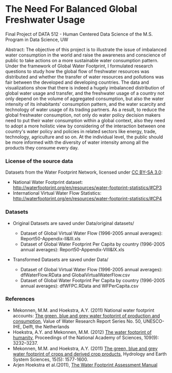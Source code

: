 # The Need For Balanced Global Freshwater Usage
Final Project of DATA 512 - Human Centered Data Science of the M.S. Program in Data Science, UW

Abstract:
The objective of this project is to illustrate the issue of imbalanced water consumption in the world and raise the awareness and conscience of public to take actions on a more sustainable water consumption pattern. Under the framework of Global Water Footprint, I formulated research questions to study how the global flow of freshwater resources was distributed and whether the transfer of water resources and pollutions was fair between the developed and developing countries. The data and visualizations show that there is indeed a hugely imbalanced distribution of global water usage and transfer, and the freshwater usage of a country not only depend on the volume of aggregated consumption, but also the water intensity of its inhabitants' consumption pattern, and the water scarcity and technology of water usage of its trading partners. As a result, to reduce the global freshwater consumption, not only do water policy decision makers need to put their water consumption within a global context, also they need to adopt a more holistic view by considering of the interaction between one country's water policy and policies in related sectors like energy, trade, technology, agriculture and so on. At the individual level, the public should be more informed with the diversity of water intensity among all the products they consume every day.

### License of the source data

Datasets from the Water Footprint Network, licensed under [CC BY-SA 3.0](https://creativecommons.org/licenses/by-sa/3.0/): 

* National Water Footprint dataset: http://waterfootprint.org/en/resources/water-footprint-statistics/#CP3
* International Virtual Water Flow Statistics: http://waterfootprint.org/en/resources/water-footprint-statistics/#CP4


### Datasets

* Original Datasets are saved under Data/original datasets/
  - Dataset of Global Virtual Water Flow (1996-2005 annual averages): Report50-Appendix-II&III.xls
  - Dataset of Global Water Footprint Per Capita by country (1996-2005 annual averages): Report50-Appendix-VIII&IX.xls

* Transformed Datasets are saved under Data/
  - Dataset of Global Virtual Water Flow (1996-2005 annual averages): dfWaterFlow.RData and GlobalVirtualWaterFlow.csv
  - Dataset of Global Water Footprint Per Capita by country (1996-2005 annual averages): dfWFPC.RData and WFPerCapita.csv

###  References

* Mekonnen, M.M. and Hoekstra, A.Y. (2011) National water footprint accounts: [The green, blue and grey water footprint of production and consumption](http://www.waterfootprint.org/Reports/Report50-NationalWaterFootprints-Vol1.pdf), Value of Water Research Report Series No. 50, UNESCO-IHE, Delft, the Netherlands
* Hoekstra, A.Y. and Mekonnen, M.M. (2012) [The water footprint of humanity](http://waterfootprint.org/media/downloads/Hoekstra-Mekonnen-2012-WaterFootprint-of-Humanity.pdf), Proceedings of the National Academy of Sciences, 109(9): 3232–3237.
* Mekonnen, M.M. and Hoekstra, A.Y. (2011) [The green, blue and grey water footprint of crops and derived crop products](http://waterfootprint.org/media/downloads/Mekonnen-Hoekstra-2011-WaterFootprintCrops.pdf), Hydrology and Earth System Sciences, 15(5): 1577-1600.
* Arjen Hoekstra et al.(2011), [The Water Footprint Assessment Manual](http://waterfootprint.org/media/downloads/TheWaterFootprintAssessmentManual_2.pdf)
